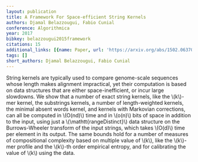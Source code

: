 ```yaml
---
layout: publication
title: A Framework For Space-efficient String Kernels
authors: Djamal Belazzougui, Fabio Cunial
conference: Algorithmica
year: 2017
bibkey: belazzougui2015framework
citations: 15
additional_links: [{name: Paper, url: 'https://arxiv.org/abs/1502.06370'}]
tags: []
short_authors: Djamal Belazzougui, Fabio Cunial
---
```

String kernels are typically used to compare genome-scale sequences whose
length makes alignment impractical, yet their computation is based on data
structures that are either space-inefficient, or incur large slowdowns. We show
that a number of exact string kernels, like the \\(k\\)-mer kernel, the substrings
kernels, a number of length-weighted kernels, the minimal absent words kernel,
and kernels with Markovian corrections, can all be computed in \\(O(nd)\\) time and
in \\(o(n)\\) bits of space in addition to the input, using just a
\\(\mathtt\{rangeDistinct\}\\) data structure on the Burrows-Wheeler transform of the
input strings, which takes \\(O(d)\\) time per element in its output. The same
bounds hold for a number of measures of compositional complexity based on
multiple value of \\(k\\), like the \\(k\\)-mer profile and the \\(k\\)-th order empirical
entropy, and for calibrating the value of \\(k\\) using the data.